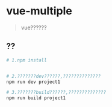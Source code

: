 # vue-multiple

> vue??????

## ??

``` bash
# 1.npm install


# 2.???????dev??????,??????????????
npm run dev project1

# 3.???????build??????,??????????????
npm run build project1

```

